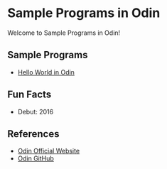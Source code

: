 # Sample Programs in Odin

Welcome to Sample Programs in Odin!

## Sample Programs

- [Hello World in Odin](https://github.com/jrg94/sample-programs/issues/236)

## Fun Facts

- Debut: 2016

## References

- [Odin Official Website](https://odin.handmade.network/)
- [Odin GitHub](https://github.com/odin-lang/Odin)
